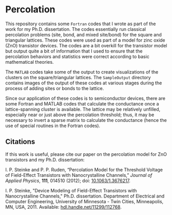 # Percolation
This repository contains some `Fortran` codes that I wrote as part of the work for my Ph.D. dissertation. The codes essentially run classical percolation problems (site, bond, and mixed site/bond) for the square and triangular lattices. These codes were used as part of a model for zinc oxide (ZnO) transistor devices. The codes are a bit overkill for the transistor model but output quite a bit of information that I used to ensure that the percolation behaviors and statistics were correct according to basic mathematical theories.

The `MATLAB` codes take some of the output to create visualizations of the clusters on the square/triangular lattices. The `SampleOutput` directory contains images of the output of these codes at various stages during the process of adding sites or bonds to the lattice.

Since our application of these codes is to semiconductor devices, there are some Fortran and MATLAB codes that calculate the conductance once a lattice-spanning cluster is available. The lattice may be relatively unfilled, especially near or just above the percolation threshold; thus, it may be necessary to invert a sparse matrix to calculate the conductance (hence the use of special routines in the Fortran codes).

## Citations
If this work is useful, please cite our paper on the percolation model for ZnO transistors and my Ph.D. dissertation:

I. P. Steinke and P. P. Ruden, “Percolation Model for the Threshold Voltage of Field-Effect Transistors with Nanocrystalline Channels,” *Journal of Applied Physics*, **111**, 014510 (2012); doi: [10.1063/1.3676217](http://doi.org/10.1063/1.3676217).

I. P. Steinke, "Device Modeling of Field-Effect Transistors with Nanocrystalline Channels," Ph.D. dissertation. Department of Electrical and Computer Engineering, University of Minnesota - Twin Cities, Minneapolis, MN, USA, 2011. Available: [hdl.handle.net/11299/112768](https://hdl.handle.net/11299/112768).
